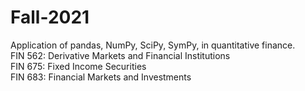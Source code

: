 # Fall-2021
Application of pandas, NumPy, SciPy, SymPy, in quantitative finance.  
FIN 562: Derivative Markets and Financial Institutions  
FIN 675: Fixed Income Securities  
FIN 683: Financial Markets and Investments  
